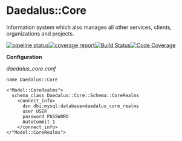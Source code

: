 # Daedalus::Core
Information system which also manages all other services, clients, organizations and projects.

[![pipeline status](https://git.daedalus-project.io/daedalusproject/Daedalus-Core/badges/master/pipeline.svg)](https://git.daedalus-project.io/daedalusproject/Daedalus-Core/commits/master)[![coverage report](https://git.daedalus-project.io/daedalusproject/Daedalus-Core/badges/master/coverage.svg)](https://git.daedalus-project.io/daedalusproject/Daedalus-Core/commits/master)[![Build Status](https://travis-ci.org/daedalusproject/Daedalus-Core.svg?branch=master)](https://travis-ci.org/daedalusproject/Daedalus-Core)[![Code Coverage](https://codecov.io/gh/daedalusproject/Daedalus-Core/branch/master/graph/badge.svg)](https://codecov.io/gh/daedalusproject/Daedalus-Core)

**Configuration**

*daedalus_core.conf*
```
name Daedalus::Core

<"Model::CoreRealms">
  schema_class Daedalus::Core::Schema::CoreRealms
    <connect_info>
      dsn dbi:mysql:database=daedalus_core_realms
      user USER
      password PASSWORD
      AutoCommit 1
    </connect_info>
</"Model::CoreRealms">
```
